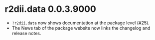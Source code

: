 # r2dii.data 0.0.3.9000

* `?r2dii.data` now shows documentation at the package level (#25).
* The News tab of the package website now links the changelog and release notes.
